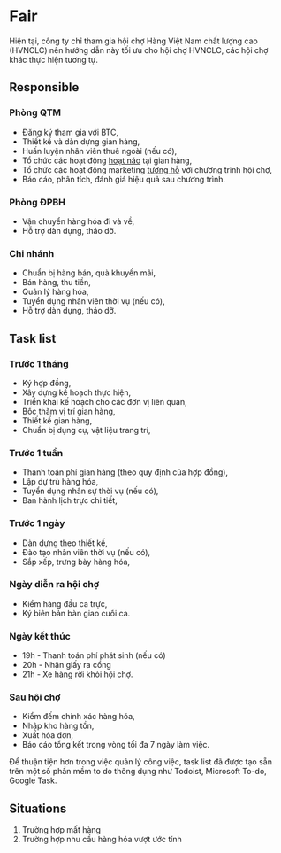 # Fair
Hiện tại, công ty chỉ tham gia hội chợ Hàng Việt Nam chất lượng cao (HVNCLC) nên hướng dẫn này tối ưu cho hội chợ HVNCLC, các hội chợ khác thực hiện tương tự.

## Responsible
### Phòng QTM
* Đăng ký tham gia với BTC,
* Thiết kế và dàn dựng gian hàng,
* Huấn luyện nhân viên thuê ngoài (nếu có),
* Tổ chức các hoạt động [hoạt náo](./fair-cheerleading.md) tại gian hàng,
* Tổ chức các hoạt động marketing [tương hỗ](./fair-sync.md) với chương trình hội chợ,
* Báo cáo, phân tích, đánh giá hiệu quả sau chương trình.
### Phòng ĐPBH
* Vận chuyển hàng hóa đi và về,
* Hỗ trợ dàn dựng, tháo dỡ.
### Chi nhánh
* Chuẩn bị hàng bán, quà khuyến mãi,
* Bán hàng, thu tiền,
* Quản lý hàng hóa,
* Tuyển dụng nhân viên thời vụ (nếu có),
* Hỗ trợ dàn dựng, tháo dỡ.

## Task list
### Trước 1 tháng
* Ký hợp đồng,
* Xây dựng kế hoạch thực hiện,
* Triển khai kế hoạch cho các đơn vị liên quan,
* Bốc thăm vị trí gian hàng,
* Thiết kế gian hàng,
* Chuẩn bị dụng cụ, vật liệu trang trí,
### Trước 1 tuần
* Thanh toán phí gian hàng (theo quy định của hợp đồng),
* Lập dự trù hàng hóa,
* Tuyển dụng nhân sự thời vụ (nếu có),
* Ban hành lịch trực chi tiết,
### Trước 1 ngày
* Dàn dựng theo thiết kế,
* Đào tạo nhân viên thời vụ (nếu có),
* Sắp xếp, trưng bày hàng hóa,
### Ngày diễn ra hội chợ
* Kiểm hàng đầu ca trực,
* Ký biên bản bàn giao cuối ca.
### Ngày kết thúc
* 19h - Thanh toán phí phát sinh (nếu có)
* 20h - Nhận giấy ra cổng
* 21h - Xe hàng rời khỏi hội chợ.
### Sau hội chợ
* Kiểm đếm chính xác hàng hóa,
* Nhập kho hàng tồn,
* Xuất hóa đơn,
* Báo cáo tổng kết trong vòng tối đa 7 ngày làm việc.

Để thuận tiện hơn trong việc quản lý công việc, task list đã được tạo sẵn trên một số phần mềm to do thông dụng như Todoist, Microsoft To-do, Google Task. 

## Situations
1. Trường hợp mất hàng
2. Trường hợp nhu cầu hàng hóa vượt ước tính